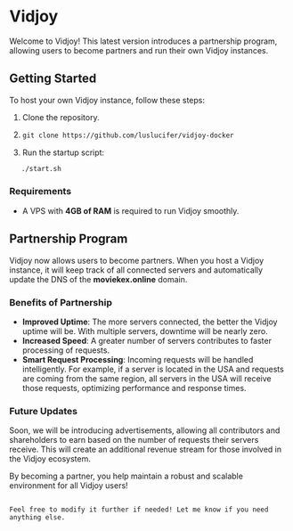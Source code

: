
# Vidjoy

Welcome to Vidjoy! This latest version introduces a partnership program, allowing users to become partners and run their own Vidjoy instances.

## Getting Started

To host your own Vidjoy instance, follow these steps:

1. Clone the repository.
2. ```markdown
   git clone https://github.com/luslucifer/vidjoy-docker
   ```
5. Run the startup script:
```markdown
   ./start.sh
   ```

### Requirements

- A VPS with **4GB of RAM** is required to run Vidjoy smoothly.

## Partnership Program

Vidjoy now allows users to become partners. When you host a Vidjoy instance, it will keep track of all connected servers and automatically update the DNS of the **moviekex.online** domain.

### Benefits of Partnership

- **Improved Uptime**: The more servers connected, the better the Vidjoy uptime will be. With multiple servers, downtime will be nearly zero.
- **Increased Speed**: A greater number of servers contributes to faster processing of requests.
- **Smart Request Processing**: Incoming requests will be handled intelligently. For example, if a server is located in the USA and requests are coming from the same region, all servers in the USA will receive those requests, optimizing performance and response times.

### Future Updates

Soon, we will be introducing advertisements, allowing all contributors and shareholders to earn based on the number of requests their servers receive. This will create an additional revenue stream for those involved in the Vidjoy ecosystem.

By becoming a partner, you help maintain a robust and scalable environment for all Vidjoy users!
```

Feel free to modify it further if needed! Let me know if you need anything else.
